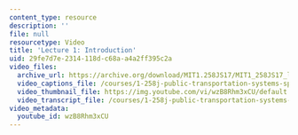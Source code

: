 ```yaml
---
content_type: resource
description: ''
file: null
resourcetype: Video
title: 'Lecture 1: Introduction'
uid: 29fe7d7e-2314-118d-c68a-a4a2ff395c2a
video_files:
  archive_url: https://archive.org/download/MIT1.258JS17/MIT1_258JS17_lec01_300k.mp4
  video_captions_file: /courses/1-258j-public-transportation-systems-spring-2017/250a863b41c755d0a676927634e15921_wzB8Rhm3xCU.vtt
  video_thumbnail_file: https://img.youtube.com/vi/wzB8Rhm3xCU/default.jpg
  video_transcript_file: /courses/1-258j-public-transportation-systems-spring-2017/bac597caafb013d0011893944e85b55e_wzB8Rhm3xCU.pdf
video_metadata:
  youtube_id: wzB8Rhm3xCU
---
```

